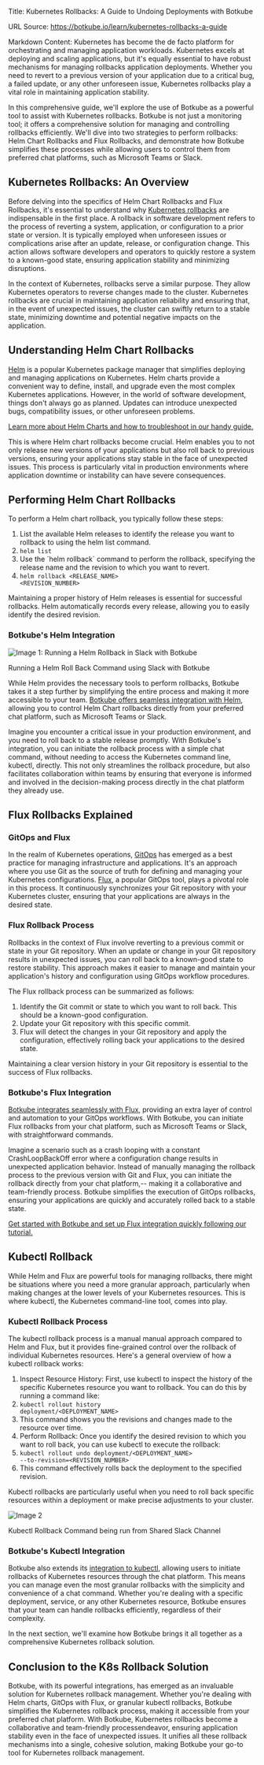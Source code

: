 Title: Kubernetes Rollbacks: A Guide to Undoing Deployments with Botkube

URL Source: https://botkube.io/learn/kubernetes-rollbacks-a-guide

Markdown Content:
Kubernetes has become the de facto platform for orchestrating and managing application workloads. Kubernetes excels at deploying and scaling applications, but it's equally essential to have robust mechanisms for managing rollbacks application deployments. Whether you need to revert to a previous version of your application due to a critical bug, a failed update, or any other unforeseen issue, Kubernetes rollbacks play a vital role in maintaining application stability.

In this comprehensive guide, we'll explore the use of Botkube as a powerful tool to assist with Kubernetes rollbacks. Botkube is not just a monitoring tool; it offers a comprehensive solution for managing and controlling rollbacks efficiently. We'll dive into two strategies to perform rollbacks: Helm Chart Rollbacks and Flux Rollbacks, and demonstrate how Botkube simplifies these processes while allowing users to control them from preferred chat platforms, such as Microsoft Teams or Slack.

Kubernetes Rollbacks: An Overview
---------------------------------

Before delving into the specifics of Helm Chart Rollbacks and Flux Rollbacks, it's essential to understand why [Kubernetes rollbacks](https://kubernetes.io/docs/concepts/workloads/controllers/deployment/#rolling-back-a-deployment) are indispensable in the first place. A rollback in software development refers to the process of reverting a system, application, or configuration to a prior state or version. It is typically employed when unforeseen issues or complications arise after an update, release, or configuration change. This action allows software developers and operators to quickly restore a system to a known-good state, ensuring application stability and minimizing disruptions.

In the context of Kubernetes, rollbacks serve a similar purpose. They allow Kubernetes operators to reverse changes made to the cluster. Kubernetes rollbacks are crucial in maintaining application reliability and ensuring that, in the event of unexpected issues, the cluster can swiftly return to a stable state, minimizing downtime and potential negative impacts on the application.

Understanding Helm Chart Rollbacks
----------------------------------

[Helm](https://helm.sh/) is a popular Kubernetes package manager that simplifies deploying and managing applications on Kubernetes. Helm charts provide a convenient way to define, install, and upgrade even the most complex Kubernetes applications. However, in the world of software development, things don't always go as planned. Updates can introduce unexpected bugs, compatibility issues, or other unforeseen problems.

[Learn more about Helm Charts and how to troubleshoot in our handy guide.](https://botkube.io/learn/helm-charts)

This is where Helm chart rollbacks become crucial. Helm enables you to not only release new versions of your applications but also roll back to previous versions, ensuring your applications stay stable in the face of unexpected issues. This process is particularly vital in production environments where application downtime or instability can have severe consequences.

Performing Helm Chart Rollbacks
-------------------------------

To perform a Helm chart rollback, you typically follow these steps:

1.  List the available Helm releases to identify the release you want to rollback to using the helm list command.
2.  <code>helm list</code>
3.  Use the \`helm rollback\` command to perform the rollback, specifying the release name and the revision to which you want to revert.
4.  <code>helm rollback <RELEASE\_NAME> <REVISION\_NUMBER></code>

Maintaining a proper history of Helm releases is essential for successful rollbacks. Helm automatically records every release, allowing you to easily identify the desired revision.

### Botkube's Helm Integration

![Image 1: Running a Helm Rollback in Slack with Botkube](https://assets-global.website-files.com/634fabb21508d6c9db9bc46f/65380a2ae699bc95b6523c00_helm%20(1).gif)

Running a Helm Roll Back Command using Slack with Botkube

While Helm provides the necessary tools to perform rollbacks, Botkube takes it a step further by simplifying the entire process and making it more accessible to your team. [Botkube offers seamless integration with Helm](https://botkube.io/integration/helm), allowing you to control Helm Chart rollbacks directly from your preferred chat platform, such as Microsoft Teams or Slack.

Imagine you encounter a critical issue in your production environment, and you need to roll back to a stable release promptly. With Botkube's integration, you can initiate the rollback process with a simple chat command, without needing to access the Kubernetes command line, kubectl, directly. This not only streamlines the rollback procedure, but also facilitates collaboration within teams by ensuring that everyone is informed and involved in the decision-making process directly in the chat platform they already use.

Flux Rollbacks Explained
------------------------

### GitOps and Flux

In the realm of Kubernetes operations, [GitOps](https://www.gitops.tech/) has emerged as a best practice for managing infrastructure and applications. It's an approach where you use Git as the source of truth for defining and managing your Kubernetes configurations. [Flux](https://botkube.io/integration/botkube-flux-kubernetes-integration), a popular GitOps tool, plays a pivotal role in this process. It continuously synchronizes your Git repository with your Kubernetes cluster, ensuring that your applications are always in the desired state.

### Flux Rollback Process

Rollbacks in the context of Flux involve reverting to a previous commit or state in your Git repository. When an update or change in your Git repository results in unexpected issues, you can roll back to a known-good state to restore stability. This approach makes it easier to manage and maintain your application's history and configuration using GitOps workflow procedures.

The Flux rollback process can be summarized as follows:

1.  Identify the Git commit or state to which you want to roll back. This should be a known-good configuration.
2.  Update your Git repository with this specific commit.
3.  Flux will detect the changes in your Git repository and apply the configuration, effectively rolling back your applications to the desired state.

Maintaining a clear version history in your Git repository is essential to the success of Flux rollbacks.

### Botkube's Flux Integration

[Botkube integrates seamlessly with Flux](https://botkube.io/blog/introducing-botkubes-integration-with-flux), providing an extra layer of control and automation to your GitOps workflows. With Botkube, you can initiate Flux rollbacks from your chat platform, such as Microsoft Teams or Slack, with straightforward commands.

Imagine a scenario such as a crash looping with a constant CrashLoopBackOff error where a configuration change results in unexpected application behavior. Instead of manually managing the rollback process to the previous version with Git and Flux, you can initiate the rollback directly from your chat platform,-- making it a collaborative and team-friendly process. Botkube simplifies the execution of GitOps rollbacks, ensuring your applications are quickly and accurately rolled back to a stable state.

[Get started with Botkube and set up Flux integration quickly following our tutorial.](https://botkube.io/blog/streamlining-gitops-with-the-botkube-flux-plugin)

Kubectl Rollback
----------------

While Helm and Flux are powerful tools for managing rollbacks, there might be situations where you need a more granular approach, particularly when making changes at the lower levels of your Kubernetes resources. This is where kubectl, the Kubernetes command-line tool, comes into play.

### Kubectl Rollback Process

The kubectl rollback process is a manual manual approach compared to Helm and Flux, but it provides fine-grained control over the rollback of individual Kubernetes resources. Here's a general overview of how a kubectl rollback works:

1.  Inspect Resource History: First, use kubectl to inspect the history of the specific Kubernetes resource you want to rollback. You can do this by running a command like:
2.  <code>kubectl rollout history deployment/<DEPLOYMENT\_NAME></code>
3.  This command shows you the revisions and changes made to the resource over time.
4.  Perform Rollback: Once you identify the desired revision to which you want to roll back, you can use kubectl to execute the rollback:
5.  <code>kubectl rollout undo deployment/<DEPLOYMENT\_NAME> --to-revision=<REVISION\_NUMBER> </code>
6.  This command effectively rolls back the deployment to the specified revision.

Kubectl rollbacks are particularly useful when you need to roll back specific resources within a deployment or make precise adjustments to your cluster.

![Image 2](https://assets-global.website-files.com/634fabb21508d6c9db9bc46f/653aaa45a423d53622d283b7_kubectl_rollback.gif)

Kubectl Rollback Command being run from Shared Slack Channel

### Botkube's Kubectl Integration

Botkube also extends its [integration to kubectl](https://docs.botkube.io/usage/executor/kubectl), allowing users to initiate rollbacks of Kubernetes resources through the chat platform. This means you can manage even the most granular rollbacks with the simplicity and convenience of a chat command. Whether you're dealing with a specific deployment, service, or any other Kubernetes resource, Botkube ensures that your team can handle rollbacks efficiently, regardless of their complexity.

In the next section, we'll examine how Botkube brings it all together as a comprehensive Kubernetes rollback solution.

Conclusion to the K8s Rollback Solution
---------------------------------------

Botkube, with its powerful integrations, has emerged as an invaluable solution for Kubernetes rollback management. Whether you're dealing with Helm charts, GitOps with Flux, or granular kubectl rollbacks, Botkube simplifies the Kubernetes rollback process, making it accessible from your preferred chat platform. With Botkube, Kubernetes rollbacks become a collaborative and team-friendly processendeavor, ensuring application stability even in the face of unexpected issues. It unifies all these rollback mechanisms into a single, cohesive solution, making Botkube your go-to tool for Kubernetes rollback management.

‍
